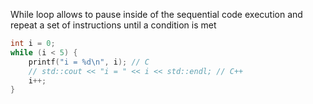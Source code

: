 While loop allows to pause inside of the sequential code execution and repeat a set of instructions until a condition is met

```c
int i = 0;
while (i < 5) {
    printf("i = %d\n", i); // C
    // std::cout << "i = " << i << std::endl; // C++
    i++;
}
```